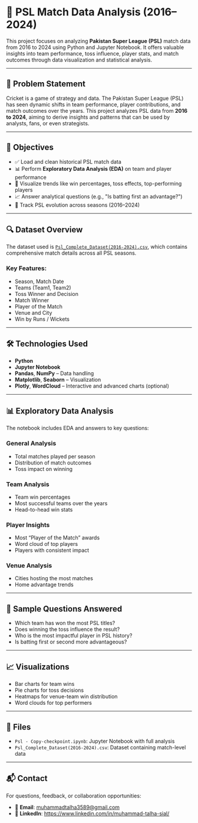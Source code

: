 
# 🏏 PSL Match Data Analysis (2016–2024)

This project focuses on analyzing **Pakistan Super League (PSL)** match data from 2016 to 2024 using Python and Jupyter Notebook. It offers valuable insights into team performance, toss influence, player stats, and match outcomes through data visualization and statistical analysis.

---

## 📌 Problem Statement

Cricket is a game of strategy and data. The Pakistan Super League (PSL) has seen dynamic shifts in team performance, player contributions, and match outcomes over the years. This project analyzes PSL data from **2016 to 2024**, aiming to derive insights and patterns that can be used by analysts, fans, or even strategists.

---

## 🎯 Objectives

- ✅ Load and clean historical PSL match data  
- 📊 Perform **Exploratory Data Analysis (EDA)** on team and player performance  
- 🧠 Visualize trends like win percentages, toss effects, top-performing players  
- 📈 Answer analytical questions (e.g., "Is batting first an advantage?")  
- 📅 Track PSL evolution across seasons (2016–2024)

---

## 🔍 Dataset Overview

The dataset used is [`Psl_Complete_Dataset(2016-2024).csv`](Psl_Complete_Dataset(2016-2024).csv), which contains comprehensive match details across all PSL seasons.

### Key Features:

- Season, Match Date  
- Teams (Team1, Team2)  
- Toss Winner and Decision  
- Match Winner  
- Player of the Match  
- Venue and City  
- Win by Runs / Wickets  

---

## 🛠️ Technologies Used

- **Python**  
- **Jupyter Notebook**  
- **Pandas**, **NumPy** – Data handling  
- **Matplotlib**, **Seaborn** – Visualization  
- **Plotly**, **WordCloud** – Interactive and advanced charts (optional)  

---

## 📊 Exploratory Data Analysis

The notebook includes EDA and answers to key questions:

### General Analysis
- Total matches played per season  
- Distribution of match outcomes  
- Toss impact on winning  

### Team Analysis
- Team win percentages  
- Most successful teams over the years  
- Head-to-head win stats  

### Player Insights
- Most “Player of the Match” awards  
- Word cloud of top players  
- Players with consistent impact  

### Venue Analysis
- Cities hosting the most matches  
- Home advantage trends  

---

## 🔎 Sample Questions Answered

- Which team has won the most PSL titles?  
- Does winning the toss influence the result?  
- Who is the most impactful player in PSL history?  
- Is batting first or second more advantageous?

---

## 📈 Visualizations

- Bar charts for team wins  
- Pie charts for toss decisions  
- Heatmaps for venue-team win distribution  
- Word clouds for top performers  

---

## 📁 Files

- `Psl - Copy-checkpoint.ipynb`: Jupyter Notebook with full analysis  
- `Psl_Complete_Dataset(2016-2024).csv`: Dataset containing match-level data

---

## 📬 Contact

For questions, feedback, or collaboration opportunities:

- 📧 **Email**: muhammadtalha3589@gmail.com  
- 💼 **LinkedIn**: https://www.linkedin.com/in/muhammad-talha-sial/
